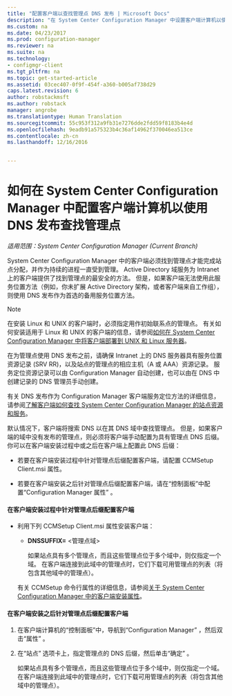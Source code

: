```yaml
---
title: "配置客户端以查找管理点 DNS 发布 | Microsoft Docs"
description: "在 System Center Configuration Manager 中设置客户端计算机以使用 DNS 发布查找管理点。"
ms.custom: na
ms.date: 04/23/2017
ms.prod: configuration-manager
ms.reviewer: na
ms.suite: na
ms.technology:
- configmgr-client
ms.tgt_pltfrm: na
ms.topic: get-started-article
ms.assetid: 03cec407-0f9f-454f-a360-b005af738d29
caps.latest.revision: 6
author: robstackmsft
ms.author: robstack
manager: angrobe
ms.translationtype: Human Translation
ms.sourcegitcommit: 55c953f312a9fb31e7276dde2fdd59f8183b4e4d
ms.openlocfilehash: 9eadb91a575323b4c36af14962f370046ea513ce
ms.contentlocale: zh-cn
ms.lasthandoff: 12/16/2016


---
```

# <a name="how-to-configure-client-computers-to-find-management-points-by-using-dns-publishing-in-system-center-configuration-manager"></a>如何在 System Center Configuration Manager 中配置客户端计算机以使用 DNS 发布查找管理点

*适用范围：System Center Configuration Manager (Current Branch)*

System Center Configuration Manager 中的客户端必须找到管理点才能完成站点分配，并作为持续的进程一直受到管理。 Active Directory 域服务为 Intranet 上的客户端提供了找到管理点的最安全的方法。 但是，如果客户端无法使用此服务位置方法（例如，你未扩展 Active Directory 架构，或者客户端来自工作组），则使用 DNS 发布作为首选的备用服务位置方法。  

> [!NOTE]  
>  在安装 Linux 和 UNIX 的客户端时，必须指定用作初始联系点的管理点。 有关如何安装适用于 Linux 和 UNIX 的客户端的信息，请参阅[如何在 System Center Configuration Manager 中将客户端部署到 UNIX 和 Linux 服务器](../../../core/clients/deploy/deploy-clients-to-unix-and-linux-servers.md)。  

 在为管理点使用 DNS 发布之前，请确保 Intranet 上的 DNS 服务器具有服务位置资源记录 (SRV RR)，以及站点的管理点的相应主机（A 或 AAA）资源记录。 服务定位资源记录可以由 Configuration Manager 自动创建，也可以由在 DNS 中创建记录的 DNS 管理员手动创建。  

 有关 DNS 发布作为 Configuration Manager 客户端服务定位方法的详细信息，请参阅[了解客户端如何查找 System Center Configuration Manager 的站点资源和服务](../../../core/plan-design/hierarchy/understand-how-clients-find-site-resources-and-services.md)。  

 默认情况下，客户端将搜索 DNS 以在其 DNS 域中查找管理点。 但是，如果客户端的域中没有发布的管理点，则必须将客户端手动配置为具有管理点 DNS 后缀。 你可以在客户端安装过程中或之后在客户端上配置此 DNS 后缀：  

-   若要在客户端安装过程中针对管理点后缀配置客户端，请配置 CCMSetup Client.msi 属性。  

-   若要在客户端安装之后针对管理点后缀配置客户端，请在“控制面板”中配置“Configuration Manager 属性” 。  

#### <a name="to-configure-clients-for-a-management-point-suffix-during-client-installation"></a>在客户端安装过程中针对管理点后缀配置客户端  

-   利用下列 CCMSetup Client.msi 属性安装客户端：  

    -   **DNSSUFFIX=** &lt;管理点域\>  

         如果站点具有多个管理点，而且这些管理点位于多个域中，则仅指定一个域。 在客户端连接到此域中的管理点时，它们下载可用管理点的列表（将包含其他域中的管理点）。  

     有关 CCMSetup 命令行属性的详细信息，请参阅[关于 System Center Configuration Manager 中的客户端安装属性](../../../core/clients/deploy/about-client-installation-properties.md)。  

#### <a name="to-configure-clients-for-a-management-point-suffix-after-client-installation"></a>在客户端安装之后针对管理点后缀配置客户端  

1.  在客户端计算机的“控制面板”中，导航到“Configuration Manager” ，然后双击“属性” 。  

2.  在“站点”  选项卡上，指定管理点的 DNS 后缀，然后单击“确定” 。  

     如果站点具有多个管理点，而且这些管理点位于多个域中，则仅指定一个域。 在客户端连接到此域中的管理点时，它们下载可用管理点的列表（将包含其他域中的管理点）。


